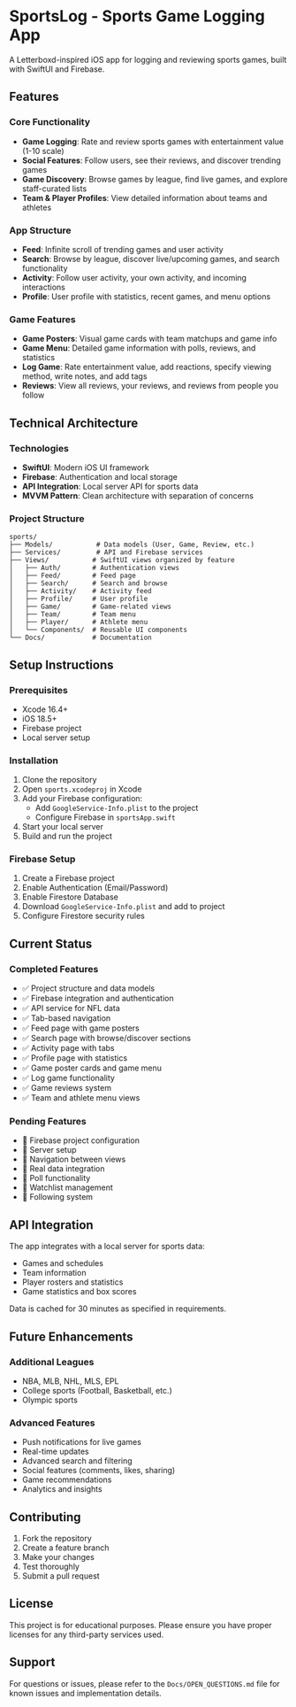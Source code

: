 # SportsLog - Sports Game Logging App

A Letterboxd-inspired iOS app for logging and reviewing sports games, built with SwiftUI and Firebase.

## Features

### Core Functionality
- **Game Logging**: Rate and review sports games with entertainment value (1-10 scale)
- **Social Features**: Follow users, see their reviews, and discover trending games
- **Game Discovery**: Browse games by league, find live games, and explore staff-curated lists
- **Team & Player Profiles**: View detailed information about teams and athletes

### App Structure
- **Feed**: Infinite scroll of trending games and user activity
- **Search**: Browse by league, discover live/upcoming games, and search functionality
- **Activity**: Follow user activity, your own activity, and incoming interactions
- **Profile**: User profile with statistics, recent games, and menu options

### Game Features
- **Game Posters**: Visual game cards with team matchups and game info
- **Game Menu**: Detailed game information with polls, reviews, and statistics
- **Log Game**: Rate entertainment value, add reactions, specify viewing method, write notes, and add tags
- **Reviews**: View all reviews, your reviews, and reviews from people you follow

## Technical Architecture

### Technologies
- **SwiftUI**: Modern iOS UI framework
- **Firebase**: Authentication and local storage
- **API Integration**: Local server API for sports data
- **MVVM Pattern**: Clean architecture with separation of concerns

### Project Structure
```
sports/
├── Models/           # Data models (User, Game, Review, etc.)
├── Services/         # API and Firebase services
├── Views/           # SwiftUI views organized by feature
│   ├── Auth/        # Authentication views
│   ├── Feed/        # Feed page
│   ├── Search/      # Search and browse
│   ├── Activity/    # Activity feed
│   ├── Profile/     # User profile
│   ├── Game/        # Game-related views
│   ├── Team/        # Team menu
│   ├── Player/      # Athlete menu
│   └── Components/  # Reusable UI components
└── Docs/            # Documentation
```

## Setup Instructions

### Prerequisites
- Xcode 16.4+
- iOS 18.5+
- Firebase project
- Local server setup

### Installation
1. Clone the repository
2. Open `sports.xcodeproj` in Xcode
3. Add your Firebase configuration:
   - Add `GoogleService-Info.plist` to the project
   - Configure Firebase in `sportsApp.swift`
4. Start your local server
5. Build and run the project

### Firebase Setup
1. Create a Firebase project
2. Enable Authentication (Email/Password)
3. Enable Firestore Database
4. Download `GoogleService-Info.plist` and add to project
5. Configure Firestore security rules

## Current Status

### Completed Features
- ✅ Project structure and data models
- ✅ Firebase integration and authentication
- ✅ API service for NFL data
- ✅ Tab-based navigation
- ✅ Feed page with game posters
- ✅ Search page with browse/discover sections
- ✅ Activity page with tabs
- ✅ Profile page with statistics
- ✅ Game poster cards and game menu
- ✅ Log game functionality
- ✅ Game reviews system
- ✅ Team and athlete menu views

### Pending Features
- 🔄 Firebase project configuration
- 🔄 Server setup
- 🔄 Navigation between views
- 🔄 Real data integration
- 🔄 Poll functionality
- 🔄 Watchlist management
- 🔄 Following system

## API Integration

The app integrates with a local server for sports data:
- Games and schedules
- Team information
- Player rosters and statistics
- Game statistics and box scores

Data is cached for 30 minutes as specified in requirements.

## Future Enhancements

### Additional Leagues
- NBA, MLB, NHL, MLS, EPL
- College sports (Football, Basketball, etc.)
- Olympic sports

### Advanced Features
- Push notifications for live games
- Real-time updates
- Advanced search and filtering
- Social features (comments, likes, sharing)
- Game recommendations
- Analytics and insights

## Contributing

1. Fork the repository
2. Create a feature branch
3. Make your changes
4. Test thoroughly
5. Submit a pull request

## License

This project is for educational purposes. Please ensure you have proper licenses for any third-party services used.

## Support

For questions or issues, please refer to the `Docs/OPEN_QUESTIONS.md` file for known issues and implementation details.
